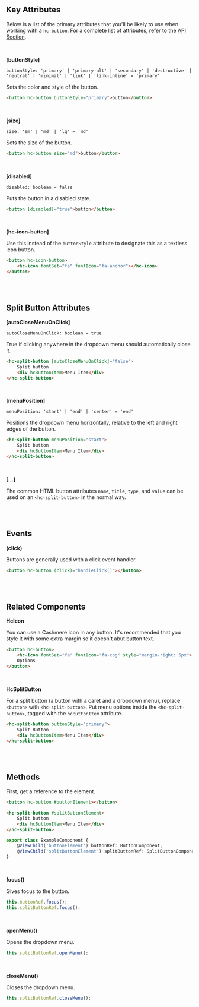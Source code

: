 ## Key Attributes

Below is a list of the primary attributes that you'll be likely to use when working with a `hc-button`. For a complete list of attributes, refer to the [API Section](/components/button/api).

<br>

**[buttonStyle]**

`buttonStyle: 'primary' | 'primary-alt' | 'secondary' | 'destructive' | 'neutral' | 'minimal' | 'link' | 'link-inline' = 'primary'`

Sets the color and style of the button.

```html
<button hc-button buttonStyle="primary">button</button>
```

<br>

**[size]**

`size: 'sm' | 'md' | 'lg' = 'md'`

Sets the size of the button.

```html
<button hc-button size="md">button</button>
```

<br>

**[disabled]**

`disabled: boolean = false`

Puts the button in a disabled state.

```html
<button [disabled]="true">button</button>
```

<br>

**[hc-icon-button]**

Use this instead of the `buttonStyle` attribute to designate this as a textless icon button.

```html
<button hc-icon-button>
    <hc-icon fontSet="fa" fontIcon="fa-anchor"></hc-icon>
</button>
```

<br><br>

## Split Button Attributes

**[autoCloseMenuOnClick]**

`autoCloseMenuOnClick: boolean = true`

True if clicking anywhere in the dropdown menu should automatically close it.

```html
<hc-split-button [autoCloseMenuOnClick]="false">
    Split button
    <div hcButtonItem>Menu Item</div>
</hc-split-button>
```

<br>

**[menuPosition]**

`menuPosition: 'start' | 'end' | 'center' = 'end'`

Positions the dropdown menu horizontally, relative to the left and right edges of the button.

```html
<hc-split-button menuPosition="start">
    Split button
    <div hcButtonItem>Menu Item</div>
</hc-split-button>
```

<br>

**[...]**

The common HTML button attributes `name`, `title`, `type`, and `value` can be used on an `<hc-split-button>` in the normal way.

<br><br>

## Events

**(click)**

Buttons are generally used with a click event handler.

```html
<button hc-button (click)="handleClick()"></button>
```

<br><br>

## Related Components

**HcIcon**

You can use a Cashmere icon in any button. It's recommended that you style it with some extra margin so it doesn't abut button text.

```html
<button hc-button>
    <hc-icon fontSet="fa" fontIcon="fa-cog" style="margin-right: 5px">
    Options
</button>
```

<br>

**HcSplitButton**

For a split button (a button with a caret and a dropdown menu), replace `<button>` with `<hc-split-button>`. Put menu options inside the `<hc-split-button>`, tagged with the `hcButtonItem` attribute.

```html
<hc-split-button buttonStyle="primary">
    Split Button
    <div hcButtonItem>Menu Item</div>
</hc-split-button>
```

<br><br>

## Methods

First, get a reference to the element.

```html
<button hc-button #buttonElement></button>

<hc-split-button #splitButtonElement>
    Split button
    <div hcButtonItem>Menu Item</div>
</hc-split-button>
```

```typescript
export class ExampleComponent {
    @ViewChild('buttonElement') buttonRef: ButtonComponent;
    @ViewChild('splitButtonElement') splitButtonRef: SplitButtonComponent;
}
```

<br>

**focus()**

Gives focus to the button.

```typescript
this.buttonRef.focus();
this.splitButtonRef.focus();
```

<br>

**openMenu()**

Opens the dropdown menu.

```typescript
this.splitButtonRef.openMenu();
```

<br>

**closeMenu()**

Closes the dropdown menu.

```typescript
this.splitButtonRef.closeMenu();
```
